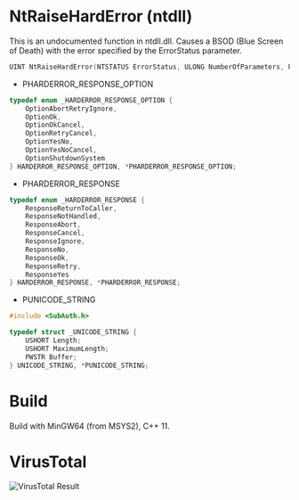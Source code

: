 # NtRaiseHardError (ntdll)
 
This is an undocumented function in ntdll.dll. Causes a BSOD (Blue Screen of Death) with the error specified by the ErrorStatus parameter.

```c++
UINT NtRaiseHardError(NTSTATUS ErrorStatus, ULONG NumberOfParameters, PUNICODE_STRING UnicodeStringParameterMask OPTIONAL, PVOID Parameters, HARDERROR_RESPONSE_OPTION ResponseOption, PHARDERROR_RESPONSE Response);
```

 - PHARDERROR_RESPONSE_OPTION
```c++
typedef enum _HARDERROR_RESPONSE_OPTION {
	OptionAbortRetryIgnore,
	OptionOk,
	OptionOkCancel,
	OptionRetryCancel,
	OptionYesNo,
	OptionYesNoCancel,
	OptionShutdownSystem
} HARDERROR_RESPONSE_OPTION, *PHARDERROR_RESPONSE_OPTION;
```

 - PHARDERROR_RESPONSE
```c++
typedef enum _HARDERROR_RESPONSE {
	ResponseReturnToCaller,
	ResponseNotHandled,
	ResponseAbort,
	ResponseCancel,
	ResponseIgnore,
	ResponseNo,
	ResponseOk,
	ResponseRetry,
	ResponseYes
} HARDERROR_RESPONSE, *PHARDERROR_RESPONSE;
```

 - PUNICODE_STRING
```c++
#include <SubAuth.h>
```

```c++
typedef struct _UNICODE_STRING {
	USHORT Length;
	USHORT MaximumLength;
	PWSTR Buffer;
} UNICODE_STRING, *PUNICODE_STRING;
```

# Build

Build with MinGW64 (from MSYS2), C++ 11.

# VirusTotal

![VirusTotal Result](https://user-images.githubusercontent.com/12462465/170809163-5c77a270-7126-4c40-9a18-9eeecfae3d54.png)
